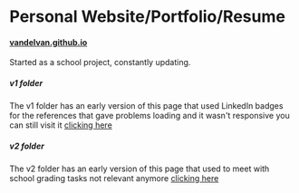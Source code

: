 # Personal Website/Portfolio/Resume
#### [vandelvan.github.io](https://vandelvan.github.io/)

Started as a school project, constantly updating.



##### v1 folder
The v1 folder has an early version of this page that used LinkedIn badges for the references that gave problems loading and it wasn't responsive you can still visit it [clicking here](https://vandelvan.github.io/v1/)

##### v2 folder
The v2 folder has an early version of this page that used to meet with school grading tasks not relevant anymore [clicking here](https://vandelvan.github.io/v2/)